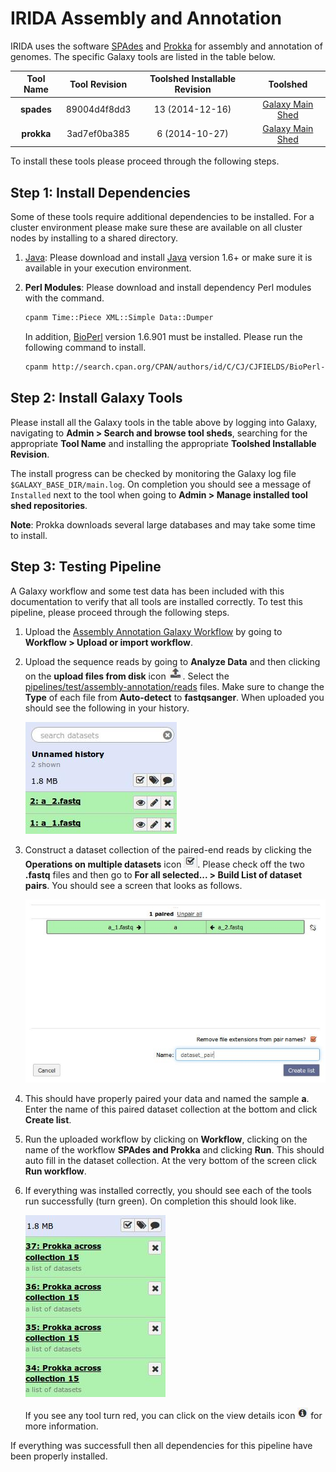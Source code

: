 IRIDA Assembly and Annotation
=============================

IRIDA uses the software [SPAdes][] and [Prokka][] for assembly and annotation of genomes.  The specific Galaxy tools are listed in the table below.

| Tool Name   | Tool Revision | Toolshed Installable Revision | Toolshed             |
|:-----------:|:-------------:|:-----------------------------:|:--------------------:|
| **spades**  | 89004d4f8dd3  | 13 (2014-12-16)               | [Galaxy Main Shed][] |
| **prokka**  | 3ad7ef0ba385  | 6 (2014-10-27)                | [Galaxy Main Shed][] |

To install these tools please proceed through the following steps.

## Step 1: Install Dependencies

Some of these tools require additional dependencies to be installed.  For a cluster environment please make sure these are available on all cluster nodes by installing to a shared directory.

1. [Java][]:  Please download and install [Java] version 1.6+ or make sure it is available in your execution environment.
2. **Perl Modules**: Please download and install dependency Perl modules with the command.

    ```bash
    cpanm Time::Piece XML::Simple Data::Dumper
    ```

    In addition, [BioPerl][] version 1.6.901 must be installed.  Please run the following command to install.

    ```bash
    cpanm http://search.cpan.org/CPAN/authors/id/C/CJ/CJFIELDS/BioPerl-1.6.901.tar.gz
    ```

## Step 2: Install Galaxy Tools

Please install all the Galaxy tools in the table above by logging into Galaxy, navigating to **Admin > Search and browse tool sheds**, searching for the appropriate **Tool Name** and installing the appropriate **Toolshed Installable Revision**.

The install progress can be checked by monitoring the Galaxy log file `$GALAXY_BASE_DIR/main.log`.  On completion you should see a message of `Installed` next to the tool when going to **Admin > Manage installed tool shed repositories**.

**Note**: Prokka downloads several large databases and may take some time to install.

## Step 3: Testing Pipeline

A Galaxy workflow and some test data has been included with this documentation to verify that all tools are installed correctly.  To test this pipeline, please proceed through the following steps.

1. Upload the [Assembly Annotation Galaxy Workflow][] by going to **Workflow > Upload or import workflow**.
2. Upload the sequence reads by going to **Analyze Data** and then clicking on the **upload files from disk** icon ![upload-icon][].  Select the [pipelines/test/assembly-annotation/reads][] files.  Make sure to change the **Type** of each file from **Auto-detect** to **fastqsanger**.  When uploaded you should see the following in your history.

    ![upload-history][]

3. Construct a dataset collection of the paired-end reads by clicking the **Operations on multiple datasets** icon ![datasets-icon][].  Please check off the two **.fastq** files and then go to **For all selected... > Build List of dataset pairs**.  You should see a screen that looks as follows.

    ![dataset-pair-screen][]

4. This should have properly paired your data and named the sample **a**.  Enter the name of this paired dataset collection at the bottom and click **Create list**.
5. Run the uploaded workflow by clicking on **Workflow**, clicking on the name of the workflow **SPAdes and Prokka** and clicking **Run**.  This should auto fill in the dataset collection.  At the very bottom of the screen click **Run workflow**.
6. If everything was installed correctly, you should see each of the tools run successfully (turn green).  On completion this should look like.

    ![workflow-success][]

    If you see any tool turn red, you can click on the view details icon ![view-details-icon][] for more information.

If everything was successfull then all dependencies for this pipeline have been properly installed.

[SPAdes]: http://bioinf.spbau.ru/spades
[Prokka]: http://www.vicbioinformatics.com/software.prokka.shtml
[Galaxy Main Shed]: http://toolshed.g2.bx.psu.edu/
[Java]: http://www.oracle.com/technetwork/java/javase/downloads/index.html
[BioPerl]: http://www.bioperl.org/wiki/Main_Page
[Assembly Annotation Galaxy Workflow]: test/assembly-annotation/assembly-annotation.ga
[upload-icon]: test/snvphyl/images/upload-icon.jpg
[pipelines/test/assembly-annotation/reads]: test/assembly-annotation/reads
[upload-history]: test/assembly-annotation/images/upload-history.jpg
[datasets-icon]: test/snvphyl/images/datasets-icon.jpg
[dataset-pair-screen]: test/assembly-annotation/images/dataset-pair-screen.jpg
[workflow-success]: test/assembly-annotation/images/workflow-success.jpg
[view-details-icon]: test/snvphyl/images/view-details-icon.jpg
